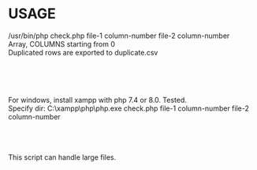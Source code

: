 

# USAGE
/usr/bin/php check.php file-1 column-number file-2 column-number <br/>
Array, COLUMNS starting from 0 <br/>
Duplicated rows are exported to duplicate.csv <br/>

<br/>
<br/>
<br/>

For windows, install xampp with php 7.4 or 8.0. Tested.<br/>
Specify dir: C:\xampp\php\php.exe check.php file-1 column-number file-2 column-number<br/>

<br/>
<br/>
<br/>
This script can handle large files.



